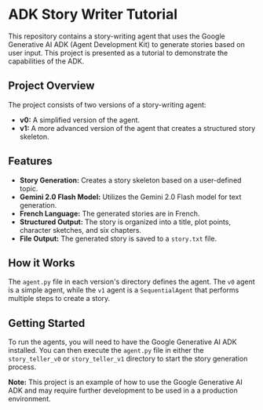 # ADK Story Writer Tutorial

This repository contains a story-writing agent that uses the Google Generative AI ADK (Agent Development Kit) to generate stories based on user input. This project is presented as a tutorial to demonstrate the capabilities of the ADK.

## Project Overview

The project consists of two versions of a story-writing agent:

*   **v0:** A simplified version of the agent.
*   **v1:** A more advanced version of the agent that creates a structured story skeleton.

## Features

*   **Story Generation:** Creates a story skeleton based on a user-defined topic.
*   **Gemini 2.0 Flash Model:** Utilizes the Gemini 2.0 Flash model for text generation.
*   **French Language:** The generated stories are in French.
*   **Structured Output:** The story is organized into a title, plot points, character sketches, and six chapters.
*   **File Output:** The generated story is saved to a `story.txt` file.

## How it Works

The `agent.py` file in each version's directory defines the agent. The `v0` agent is a simple agent, while the `v1` agent is a `SequentialAgent` that performs multiple steps to create a story.

## Getting Started

To run the agents, you will need to have the Google Generative AI ADK installed. You can then execute the `agent.py` file in either the `story_teller_v0` or `story_teller_v1` directory to start the story generation process.

**Note:** This project is an example of how to use the Google Generative AI ADK and may require further development to be used in a a production environment.